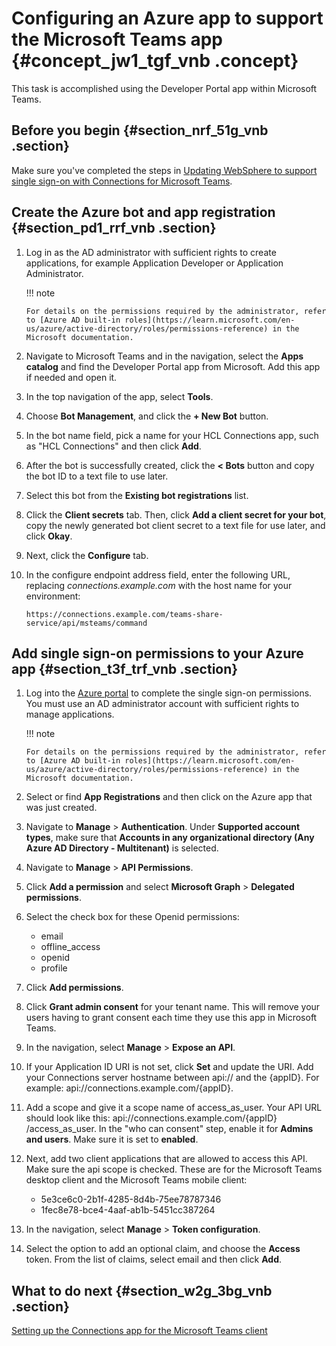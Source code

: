 # Configuring an Azure app to support the Microsoft Teams app {#concept_jw1_tgf_vnb .concept}

This task is accomplished using the Developer Portal app within Microsoft Teams.

## Before you begin {#section_nrf_51g_vnb .section}

Make sure you've completed the steps in [Updating WebSphere to support single sign-on with Connections for Microsoft Teams](t_ms_teams_update_websphere_for_sso.md).

## Create the Azure bot and app registration {#section_pd1_rrf_vnb .section}

1.  Log in as the AD administrator with sufficient rights to create applications, for example Application Developer or Application Administrator.

    !!! note

        For details on the permissions required by the administrator, refer to [Azure AD built-in roles](https://learn.microsoft.com/en-us/azure/active-directory/roles/permissions-reference) in the Microsoft documentation.

2.  Navigate to Microsoft Teams and in the navigation, select the **Apps catalog** and find the Developer Portal app from Microsoft. Add this app if needed and open it.
3.  In the top navigation of the app, select **Tools**.
4.  Choose **Bot Management**, and click the **+ New Bot** button.
5.  In the bot name field, pick a name for your HCL Connections app, such as "HCL Connections" and then click **Add**.
6.  After the bot is successfully created, click the **< Bots** button and copy the bot ID to a text file to use later.
7.  Select this bot from the **Existing bot registrations** list.
8.	Click the **Client secrets** tab. Then, click **Add a client secret for your bot**, copy the newly generated bot client secret to a text file for use later, and click **Okay**.
19.	Next, click the **Configure** tab.
10.	In the configure endpoint address field, enter the following URL, replacing *connections.example.com* with the host name for your environment:

    ```
    https://connections.example.com/teams-share-service/api/msteams/command
    ```


## Add single sign-on permissions to your Azure app {#section_t3f_trf_vnb .section}

1.  Log into the [Azure portal](https://portal.azure.com) to complete the single sign-on permissions. You must use an AD administrator account with sufficient rights to manage applications.

    !!! note

        For details on the permissions required by the administrator, refer to [Azure AD built-in roles](https://learn.microsoft.com/en-us/azure/active-directory/roles/permissions-reference) in the Microsoft documentation.
    
2.  Select or find **App Registrations** and then click on the Azure app that was just created.
3.  Navigate to **Manage** \> **Authentication**. Under **Supported account types**, make sure that **Accounts in any organizational directory \(Any Azure AD Directory - Multitenant\)** is selected.
4.  Navigate to **Manage** \> **API Permissions**.
5.  Click **Add a permission** and select **Microsoft Graph** \> **Delegated permissions**.
6.  Select the check box for these Openid permissions:
    -   email
    -   offline\_access
    -   openid
    -   profile
7.  Click **Add permissions**.
8.  Click **Grant admin consent** for your tenant name. This will remove your users having to grant consent each time they use this app in Microsoft Teams.
9.  In the navigation, select **Manage** \> **Expose an API**.
10. If your Application ID URI is not set, click **Set** and update the URI. Add your Connections server hostname between api:// and the \{appID\}. For example: api://connections.example.com/\{​​​​​​appID\}​​​​​​.
11. Add a scope and give it a scope name of access\_as\_user. Your API URL should look like this: api://connections.example.com/\{​​​​​​appID\}​​​​​​/access\_as\_user. In the "who can consent" step, enable it for **Admins and users**. Make sure it is set to **enabled**.
12. Next, add two client applications that are allowed to access this API. Make sure the api scope is checked. These are for the Microsoft Teams desktop client and the Microsoft Teams mobile client:
    -   5e3ce6c0-2b1f-4285-8d4b-75ee78787346
    -   1fec8e78-bce4-4aaf-ab1b-5451cc387264
13. In the navigation, select **Manage** \> **Token configuration**.
14. Select the option to add an optional claim, and choose the **Access** token. From the list of claims, select email and then click **Add**.

## What to do next {#section_w2g_3bg_vnb .section}

[Setting up the Connections app for the Microsoft Teams client](#t_ms_teams_set_up_conn_app_for_ms.task)

